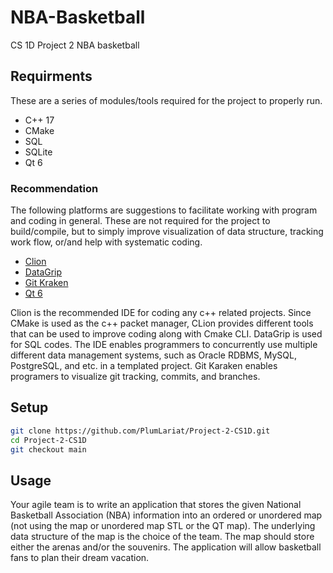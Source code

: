 # NBA-Basketball
CS 1D Project 2 NBA basketball

## Requirments

These are a series of modules/tools required for the project to properly run. 

- C++ 17
- CMake
- SQL 
- SQLite
- Qt 6

### Recommendation

The following platforms are suggestions to facilitate working with program and coding in general. These are not required for the project to build/compile, but to simply improve visualization of data structure, tracking work flow, or/and help with systematic coding.

- [Clion](https://www.jetbrains.com/clion/)
- [DataGrip](https://www.jetbrains.com/datagrip)
- [Git Kraken](https://www.gitkraken.com/ "Git Kraken")
- [Qt 6](https://www.qt.io/product/qt6)

Clion is the recommended IDE for coding any c++ related projects. Since CMake is used as the c++ packet manager, CLion provides different tools that can be used to improve coding along with Cmake CLI. DataGrip is used for SQL codes. The IDE enables programmers to concurrently use multiple different data management systems, such as Oracle RDBMS, MySQL, PostgreSQL, and etc. in a templated project. Git Karaken enables programers to visualize git tracking, commits, and branches.

## Setup

```bash
git clone https://github.com/PlumLariat/Project-2-CS1D.git
cd Project-2-CS1D
git checkout main
```
## Usage

Your agile team is to write an application that stores the given National Basketball Association (NBA) information into an ordered or unordered map (not using the map or unordered map STL or the QT map). The underlying data structure of the map is the choice of the team. The map should store either the arenas and/or the souvenirs. The application will allow basketball fans to plan their dream vacation.  
